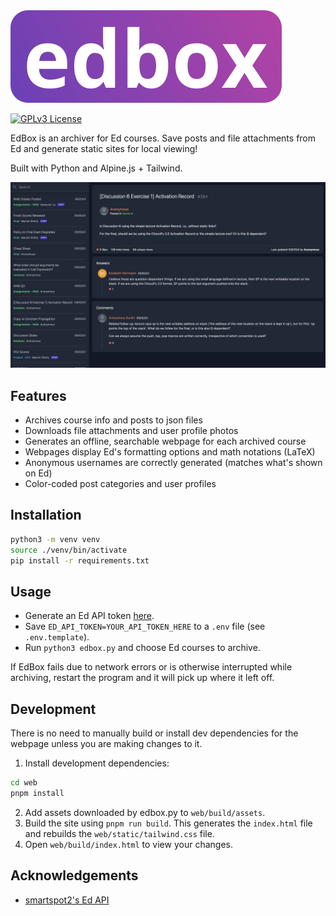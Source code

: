 <img src=".github/logo.svg" alt="edbox logo" />

[![GPLv3 License](https://img.shields.io/badge/License-GPLv3-green.svg)](https://choosealicense.com/licenses/gpl-3.0/)

EdBox is an archiver for Ed courses. Save posts and file attachments from
Ed and generate static sites for local viewing!

Built with Python and Alpine.js + Tailwind.

![screenshot](.github/screenshot.png)

## Features

- Archives course info and posts to json files
- Downloads file attachments and user profile photos
- Generates an offline, searchable webpage for each archived course
- Webpages display Ed's formatting options and math notations (LaTeX)
- Anonymous usernames are correctly generated (matches what's shown on Ed)
- Color-coded post categories and user profiles

## Installation

```sh
python3 -m venv venv
source ./venv/bin/activate
pip install -r requirements.txt
```

## Usage

- Generate an Ed API token [here](https://edstem.org/us/settings/api-tokens).
- Save `ED_API_TOKEN=YOUR_API_TOKEN_HERE` to a `.env` file (see `.env.template`).
- Run `python3 edbox.py` and choose Ed courses to archive.

If EdBox fails due to network errors or is otherwise interrupted while
archiving, restart the program and it will pick up where it left off.

## Development

There is no need to manually build or install dev dependencies for the webpage
unless you are making changes to it.

1. Install development dependencies:

```sh
cd web
pnpm install
```

2. Add assets downloaded by edbox.py to `web/build/assets`.
3. Build the site using `pnpm run build`. This generates the `index.html` file
   and rebuilds the `web/static/tailwind.css` file.
4. Open `web/build/index.html` to view your changes.

## Acknowledgements
- [smartspot2's Ed API](https://github.com/smartspot2/edapi)
